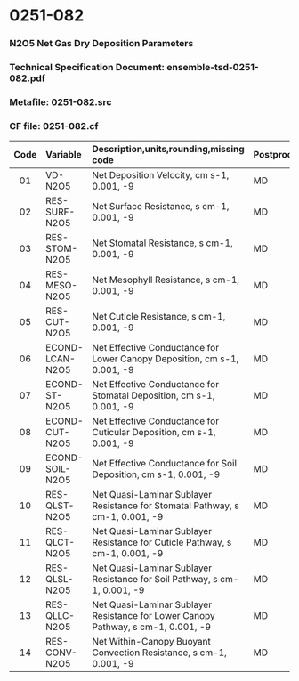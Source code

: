 # 0251-082
### N2O5 Net Gas Dry Deposition Parameters
### Technical Specification Document: ensemble-tsd-0251-082.pdf
### Metafile: 0251-082.src
### CF file: 0251-082.cf
|Code|Variable|Description,units,rounding,missing code|Postprocessing|
|:-:|:-|:-|:-|
|01|VD-N2O5|Net Deposition Velocity, cm s-1, 0.001, -9|MD|
|02|RES-SURF-N2O5|Net Surface Resistance, s cm-1, 0.001, -9|MD|
|03|RES-STOM-N2O5|Net Stomatal Resistance, s cm-1, 0.001, -9|MD|
|04|RES-MESO-N2O5|Net Mesophyll Resistance, s cm-1, 0.001, -9|MD|
|05|RES-CUT-N2O5|Net Cuticle Resistance, s cm-1, 0.001, -9|MD|
|06|ECOND-LCAN-N2O5|Net Effective Conductance for Lower Canopy Deposition, cm s-1, 0.001, -9|MD|
|07|ECOND-ST-N2O5|Net Effective Conductance for Stomatal Deposition, cm s-1, 0.001, -9|MD|
|08|ECOND-CUT-N2O5|Net Effective Conductance for Cuticular Deposition, cm s-1, 0.001, -9|MD|
|09|ECOND-SOIL-N2O5|Net Effective Conductance for Soil Deposition, cm s-1, 0.001, -9|MD|
|10|RES-QLST-N2O5|Net Quasi-Laminar Sublayer Resistance for Stomatal Pathway, s cm-1, 0.001, -9|MD|
|11|RES-QLCT-N2O5|Net Quasi-Laminar Sublayer Resistance for Cuticle Pathway, s cm-1, 0.001, -9|MD|
|12|RES-QLSL-N2O5|Net Quasi-Laminar Sublayer Resistance for Soil  Pathway, s cm-1, 0.001, -9|MD|
|13|RES-QLLC-N2O5|Net Quasi-Laminar Sublayer Resistance for Lower Canopy Pathway, s cm-1, 0.001, -9|MD|
|14|RES-CONV-N2O5|Net Within-Canopy Buoyant Convection Resistance, s cm-1, 0.001, -9|MD|

